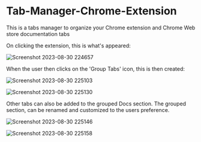 # Tab-Manager-Chrome-Extension
This is a tabs manager to organize your Chrome extension and Chrome Web store documentation tabs

On clicking the extension, this is what's appeared:

![Screenshot 2023-08-30 224657](https://github.com/zubdeen/Tab-Manager-Chrome-Extension/assets/119746797/de496415-03d2-4915-b9e3-8c1f468bab7e)

When the user then clicks on the 'Group Tabs' icon, this is then created:

![Screenshot 2023-08-30 225103](https://github.com/zubdeen/Tab-Manager-Chrome-Extension/assets/119746797/c22371e3-5825-402b-ab2c-10601b278974)

![Screenshot 2023-08-30 225130](https://github.com/zubdeen/Tab-Manager-Chrome-Extension/assets/119746797/9996d7ec-8594-4fe2-871e-4be15138f8c3)

Other tabs can also be added to the grouped Docs section. The grouped section, can be renamed and customized to the users preference. 

![Screenshot 2023-08-30 225146](https://github.com/zubdeen/Tab-Manager-Chrome-Extension/assets/119746797/1a5d16ea-1ed8-45ce-a50f-11c6eab92528)

![Screenshot 2023-08-30 225158](https://github.com/zubdeen/Tab-Manager-Chrome-Extension/assets/119746797/1b6164c5-dd0a-43e4-ad14-6b6f566fabb0)
